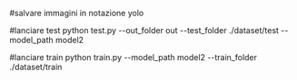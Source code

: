 #salvare immagini in notazione yolo

#lanciare test
python test.py --out_folder out --test_folder ./dataset/test --model_path model2

#lanciare train
python train.py --model_path model2 --train_folder ./dataset/train
